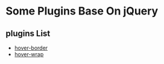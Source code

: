 # Some Plugins Base On jQuery

## plugins List
+ [hover-border](./plugins/hover-border/doc/readme-zh_CN.md)
+ [hover-wrap](./plugins/hover-wrap/doc/readme-zh_CN.md)